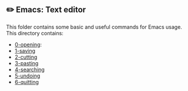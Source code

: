 ## :pencil2: Emacs: Text editor

This folder contains some basic and useful commands for Emacs usage. This directory contains:

 - [0-opening](https://github.com/dmhenaopa/holbertonschool-zero_day/blob/master/0x01-emacs/0-opening):
 - [1-saving](https://github.com/dmhenaopa/holbertonschool-zero_day/blob/master/0x01-emacs/1-saving)
 - [2-cutting](https://github.com/dmhenaopa/holbertonschool-zero_day/blob/master/0x01-emacs/2-cutting)
 - [3-pasting](https://github.com/dmhenaopa/holbertonschool-zero_day/blob/master/0x01-emacs/3-pasting)
 - [4-searching](https://github.com/dmhenaopa/holbertonschool-zero_day/blob/master/0x01-emacs/4-searching)
 - [5-undoing](https://github.com/dmhenaopa/holbertonschool-zero_day/blob/master/0x01-emacs/5-undoing)
 - [6-quitting](https://github.com/dmhenaopa/holbertonschool-zero_day/blob/master/0x01-emacs/6-quitting)

<!--stackedit_data:
eyJoaXN0b3J5IjpbMTg5NjQ0ODc4Niw1MzE1MzI3NTVdfQ==
-->